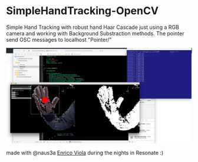 # SimpleHandTracking-OpenCV

Simple Hand Tracking with robust hand Haar Cascade just using a RGB camera and working with Background Substraction methods.
The pointer send OSC messages to localhost "Pointer/"

![alt tag](screen.png)

made with @naus3a [Enrico Viola](https://github.com/naus3a/) during the nights in Resonate :)
